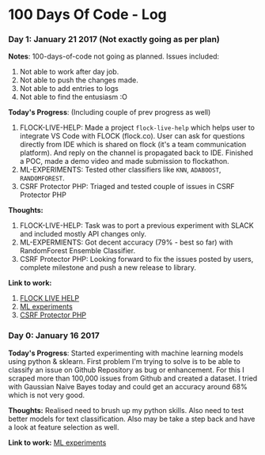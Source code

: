 # 100 Days Of Code - Log

### Day 1: January 21 2017 (Not exactly going as per plan)
**Notes**: 100-days-of-code not going as planned. Issues included:
  1. Not able to work after day job.
  2. Not able to push the changes made.
  3. Not able to add entries to logs
  4. Not able to find the entusiasm :O
  
**Today's Progress**: (Including couple of prev progress as well)
  1. FLOCK-LIVE-HELP: Made a project `flock-live-help` which helps user to integrate VS Code with FLOCK (flock.co). User can ask for questions directly from IDE which is shared on flock (it's a team communication platform). And reply on the channel is propagated back to IDE. Finished a POC, made a demo video and made submission to flockathon.
  2. ML-EXPERIMENTS: Tested other classifiers like `KNN`, `ADABOOST`, `RANDOMFOREST`.
  3. CSRF Protector PHP: Triaged and tested couple of issues in CSRF Protector PHP

**Thoughts:** 
  1. FLOCK-LIVE-HELP: Task was to port a previous experiment with SLACK and included mostly API changes only.
  2. ML-EXPERMIENTS: Got decent accuracy (79% - best so far) with RandomForest Ensemble Classifier.
  3. CSRF Protector PHP: Looking forward to fix the issues posted by users, complete milestone and push a new release to library.

**Link to work:**
  1. [FLOCK LIVE HELP](https://github.com/mebjas/flock-live-help)
  2. [ML experiments](https://github.com/mebjas/ml-experiments-server)
  3. [CSRF Protector PHP](https://github.com/mebjas/CSRF-Protector-PHP)
  
  
### Day 0: January 16 2017

**Today's Progress**: Started experimenting with machine learning models using python & sklearn.
First problem I'm trying to solve is to be able to classify an issue on Github Repository as bug or enhancement. For this I scraped more than 100,000 issues from Github and created a dataset.
I tried with Gaussian Naive Bayes today and could get an accuracy around 68% which is not very good.

**Thoughts:** Realised need to brush up my python skills. Also need to test better models for text classification. Also may be take a step back and have a look at feature selection as well.

**Link to work:** [ML experiments](https://github.com/mebjas/ml-experiments-serverm)
